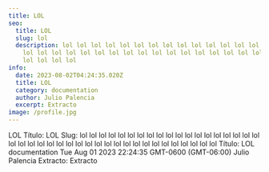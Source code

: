 ```yaml
---
title: LOL
seo:
  title: LOL
  slug: lol
  description: lol lol lol lol lol lol lol lol lol lol lol lol lol lol lol lol lol
    lol lol lol lol lol lol lol lol lol lol lol lol lol lol lol lol lol lol lol
    lol lol lol lol
info:
  date: 2023-08-02T04:24:35.020Z
  title: LOL
  category: documentation
  author: Julio Palencia
  excerpt: Extracto
image: /profile.jpg
---
```

LOL
Título: LOL
Slug: lol
lol lol lol lol lol lol lol lol lol lol lol lol lol lol lol lol lol lol lol lol lol lol lol lol lol lol lol lol lol lol lol lol lol lol lol lol lol lol lol lol
Título: LOL
documentation
Tue Aug 01 2023 22:24:35 GMT-0600 (GMT-06:00)
Julio Palencia
Extracto: Extracto